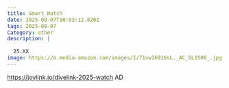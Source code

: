 ```yaml
---
title: Smart Watch
date: 2025-08-07T10:03:12.820Z
tags: 2025-08-07
Category: other
description: |
  
  25.XX
image: https://m.media-amazon.com/images/I/71vw1h91GsL._AC_SL1500_.jpg
---
```

https://joylink.io/divelink-2025-watch
AD